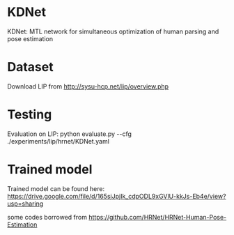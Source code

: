 # KDNet
KDNet: MTL network for simultaneous optimization of human parsing and
pose estimation

# Dataset
Download LIP from http://sysu-hcp.net/lip/overview.php

# Testing
Evaluation on LIP:
python evaluate.py --cfg ./experiments/lip/hrnet/KDNet.yaml

# Trained model
Trained model can be found here: 
https://drive.google.com/file/d/165sjJpjIk_cdpODL9xGVlU-kkJs-Eb4e/view?usp=sharing

some codes borrowed from https://github.com/HRNet/HRNet-Human-Pose-Estimation





